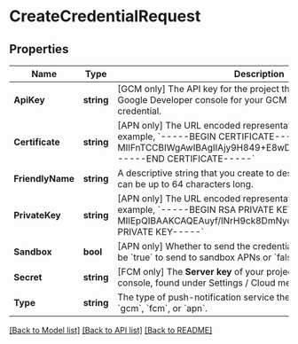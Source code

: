 # CreateCredentialRequest

## Properties

Name | Type | Description | Notes
------------ | ------------- | ------------- | -------------
**ApiKey** | **string** | [GCM only] The API key for the project that was obtained from the Google Developer console for your GCM Service application credential. | [optional] 
**Certificate** | **string** | [APN only] The URL encoded representation of the certificate. For example,  &#x60;-----BEGIN CERTIFICATE----- MIIFnTCCBIWgAwIBAgIIAjy9H849+E8wDQYJKoZIhvcNAQEF.....A&#x3D;&#x3D; -----END CERTIFICATE-----&#x60; | [optional] 
**FriendlyName** | **string** | A descriptive string that you create to describe the new resource. It can be up to 64 characters long. | [optional] 
**PrivateKey** | **string** | [APN only] The URL encoded representation of the private key. For example, &#x60;-----BEGIN RSA PRIVATE KEY----- MIIEpQIBAAKCAQEAuyf/lNrH9ck8DmNyo3fG... -----END RSA PRIVATE KEY-----&#x60; | [optional] 
**Sandbox** | **bool** | [APN only] Whether to send the credential to sandbox APNs. Can be &#x60;true&#x60; to send to sandbox APNs or &#x60;false&#x60; to send to production. | [optional] 
**Secret** | **string** | [FCM only] The **Server key** of your project from the Firebase console, found under Settings / Cloud messaging. | [optional] 
**Type** | **string** | The type of push-notification service the credential is for. Can be: &#x60;gcm&#x60;, &#x60;fcm&#x60;, or &#x60;apn&#x60;. | 

[[Back to Model list]](../README.md#documentation-for-models) [[Back to API list]](../README.md#documentation-for-api-endpoints) [[Back to README]](../README.md)


